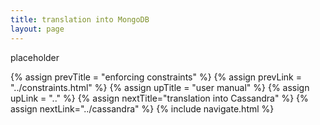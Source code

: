 ```yaml
---
title: translation into MongoDB
layout: page
---
```


placeholder

{% assign prevTitle = "enforcing constraints" %}
{% assign prevLink = "../constraints.html" %}
{% assign upTitle = "user manual" %}
{% assign upLink = ".." %}
{% assign nextTitle="translation into Cassandra" %}
{% assign nextLink="../cassandra" %}
{% include navigate.html %}
